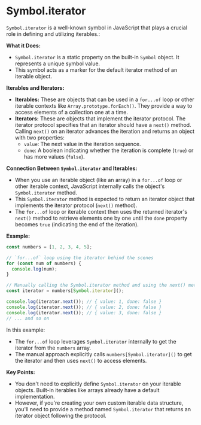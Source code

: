 # Symbol.iterator

`Symbol.iterator` is a well-known symbol in JavaScript that plays a crucial role in defining and utilizing iterables.:

**What it Does:**

- `Symbol.iterator` is a static property on the built-in `Symbol` object. It represents a unique symbol value.
- This symbol acts as a marker for the default iterator method of an iterable object.

**Iterables and Iterators:**

- **Iterables:** These are objects that can be used in a `for...of` loop or other iterable contexts like `Array.prototype.forEach()`. They provide a way to access elements of a collection one at a time.
- **Iterators:** These are objects that implement the iterator protocol. The iterator protocol specifies that an iterator should have a `next()` method. Calling `next()` on an iterator advances the iteration and returns an object with two properties:
  - `value`: The next value in the iteration sequence.
  - `done`: A boolean indicating whether the iteration is complete (`true`) or has more values (`false`).

**Connection Between `Symbol.iterator` and Iterables:**

- When you use an iterable object (like an array) in a `for...of` loop or other iterable context, JavaScript internally calls the object's `Symbol.iterator` method.
- This `Symbol.iterator` method is expected to return an iterator object that implements the iterator protocol (`next()` method).
- The `for...of` loop or iterable context then uses the returned iterator's `next()` method to retrieve elements one by one until the `done` property becomes `true` (indicating the end of the iteration).

**Example:**

```javascript
const numbers = [1, 2, 3, 4, 5];

// `for...of` loop using the iterator behind the scenes
for (const num of numbers) {
  console.log(num);
}

// Manually calling the Symbol.iterator method and using the next() method
const iterator = numbers[Symbol.iterator]();

console.log(iterator.next()); // { value: 1, done: false }
console.log(iterator.next()); // { value: 2, done: false }
console.log(iterator.next()); // { value: 3, done: false }
// ... and so on
```

In this example:

- The `for...of` loop leverages `Symbol.iterator` internally to get the iterator from the `numbers` array.
- The manual approach explicitly calls `numbers[Symbol.iterator]()` to get the iterator and then uses `next()` to access elements.

**Key Points:**

- You don't need to explicitly define `Symbol.iterator` on your iterable objects. Built-in iterables like arrays already have a default implementation.
- However, if you're creating your own custom iterable data structure, you'll need to provide a method named `Symbol.iterator` that returns an iterator object following the protocol.
